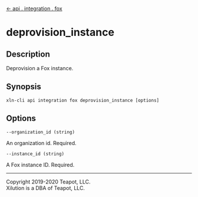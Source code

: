 [<- api . integration . fox](index.md)

# deprovision_instance

## Description

Deprovision a Fox instance.

## Synopsis

```
xln-cli api integration fox deprovision_instance [options]
```

## Options

`--organization_id (string)`

An organization id. Required.

`--instance_id (string)`

A Fox instance ID. Required.

---
Copyright 2019-2020 Teapot, LLC.  
Xilution is a DBA of Teapot, LLC.
